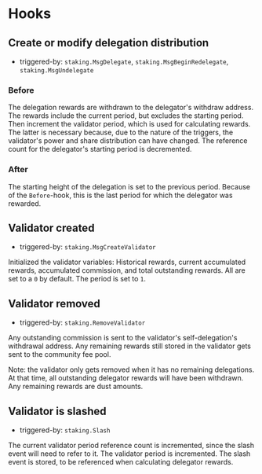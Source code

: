 <!--
order: 5
-->

# Hooks

## Create or modify delegation distribution

 - triggered-by: `staking.MsgDelegate`, `staking.MsgBeginRedelegate`, `staking.MsgUndelegate`

### Before

The delegation rewards are withdrawn to the delegator's withdraw address.
The rewards include the current period, but excludes the starting period.
Then increment the validator period, which is used for calculating rewards.
The latter is necessary because, due to the nature of the triggers, the validator's power and share distribution can have changed.
The reference count for the delegator's starting period is decremented.

### After

The starting height of the delegation is set to the previous period.
Because of the `Before`-hook, this is the last period for which the delegator was rewarded.

## Validator created

- triggered-by: `staking.MsgCreateValidator`

Initialized the validator variables: Historical rewards, current accumulated rewards, accumulated commission, and total outstanding rewards.
All are set to a `0` by default.
The period is set to `1`.

## Validator removed

- triggered-by: `staking.RemoveValidator`

Any outstanding commission is sent to the validator's self-delegation's withdrawal address.
Any remaining rewards still stored in the validator gets sent to the community fee pool.

Note: the validator only gets removed when it has no remaining delegations.
At that time, all outstanding delegator rewards will have been withdrawn.
Any remaining rewards are dust amounts.

## Validator is slashed

- triggered-by: `staking.Slash`
  
The current validator period reference count is incremented, since the slash event will need to refer to it.
The validator period is incremented.
The slash event is stored, to be referenced when calculating delegator rewards.
